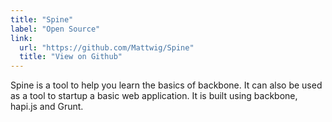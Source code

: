 ```yaml
---
title: "Spine"
label: "Open Source"
link:
  url: "https://github.com/Mattwig/Spine"
  title: "View on Github"
---
```

Spine is a tool to help you learn the basics of backbone. It can also be used as a tool to startup a basic web application. It is built using backbone, hapi.js and Grunt.
